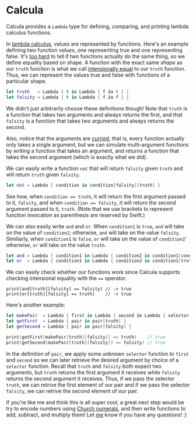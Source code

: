 # Calcula

Calcula provides a `Lambda` type for defining, comparing, and printing lambda calculus functions.

In [lambda calculus](https://en.wikipedia.org/wiki/Lambda_calculus), values are represented by functions. Here's an example defining two function *values*, one representing true and one representing false. It's [too hard](https://en.wikipedia.org/wiki/Halting_problem) to tell if two functions actually do the same thing, so we define equality based on shape. A function with the exact same *shape* as our `truth` function is what we call [intensionally equal](https://en.wikipedia.org/wiki/Extensionality) to our `truth` function. Thus, we can represent the values true and false with functions of a particular shape.
```swift
let truth   = Lambda { t in Lambda { f in t } }
let falsity = Lambda { t in Lambda { f in f } }
```
We didn't just arbitrarily choose these definitions though! Note that `truth` is a function that takes two arguments and always returns the first, and that `falsity` is a function that takes two arguments and always returns the second.

Also, notice that the arguments are [curried](https://en.wikipedia.org/wiki/Currying), that is, every function actually only takes a single argument, but we can simulate multi-argument functions by writing a function that takes an argument, and returns a function that takes the second argument (which is exactly what we did).

We can easily write a function `not` that will return `falsity` given `truth` and will return `truth` given `falsity`.
```swift
let not = Lambda { condition in condition[falsity][truth] }
```
See how, when `condition == truth`, it will return the first argument passed to it, `falsity`, and when `condition == falsity`, it will return the second argument passed to it, `truth`. (Note that we use brackets to represent function invocation as parenthesis are reserved by Swift.)

We can also easily write `and` and `or`. When `condition1` is `true`, `and` will take on the value of `condition2`; otherwise, `and` will take on the value `falsity`. Similiarly, when `condition1` is `false`, `or` will take on the value of `condition2`' otherwise, `or` will take on the value `truth`.
```swift
let and = Lambda { condition1 in Lambda { condition2 in condition1[condition2][falsity] } }
let or  = Lambda { condition1 in Lambda { condition2 in condition1[truth][condition2] } }
```

We can easily check whether our functions work since Calcula supports checking intensional equality with the `==` operator.
```
print(and[truth][falsity] == falsity) // -> true
print(or[truth][falsity] == truth)    // -> true
```

Here's another example:
```swift
let makePair  = Lambda { first in Lambda { second in Lambda { selector in selector[first][second] } } }
let getFirst  = Lambda { pair in pair[truth] }
let getSecond = Lambda { pair in pair[falsity] }

print(getFirst[makePair[truth][falsity]] == truth)    // true
print(getSecond[makePair[truth][falsity]] == falsity) // true
```
In the definition of `pair`, we apply some unknown `selector` function to `first` and `second` so we can later retrieve the desired argument by choice of a `selector` function. Recall that `truth` and `falsity` both expect two arguments, but `truth` returns the first argument it receives while `falsity` returns the second argument it receives. Thus, if we pass the selector `truth`, we can retrive the first element of our pair and if we pass the selector `falsity`, we can retrive the second element of our pair.

If you're like me and think this is all super cool, a great next step would be try to encode numbers using [Church numerals](https://en.wikipedia.org/wiki/Church_encoding#Church_numerals), and then write functions to add, subtract, and multiply them! Let [me](https://twitter.com/jadengeller) know if you have any questions! :)
